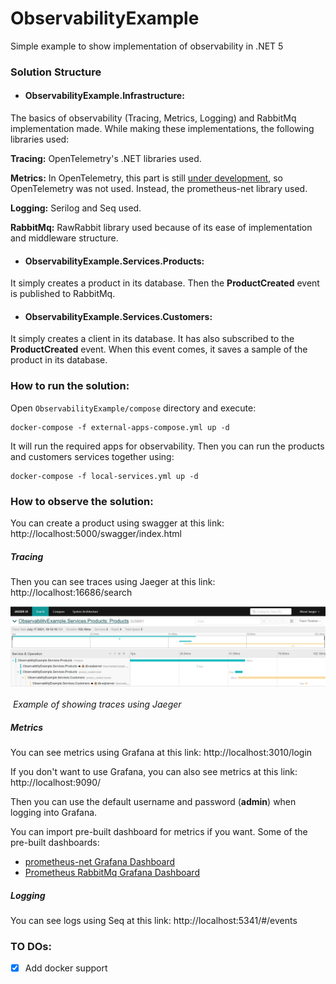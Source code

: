 # ObservabilityExample

Simple example to show implementation of observability in .NET 5

### Solution Structure

- #### ObservabilityExample.Infrastructure:

The basics of observability (Tracing, Metrics, Logging) and RabbitMq implementation made. While making these implementations, the following libraries used:

**Tracing:**  OpenTelemetry's .NET libraries used.

**Metrics:** In OpenTelemetry, this part is still [under development](https://github.com/open-telemetry/opentelemetry-dotnet/issues/1501), so OpenTelemetry was not used. Instead, the prometheus-net library used.

**Logging:** Serilog and Seq used.

**RabbitMq:** RawRabbit library used because of its ease of implementation and middleware structure.

- #### ObservabilityExample.Services.Products:

It simply creates a product in its database. Then the **ProductCreated** event is published to RabbitMq.

- #### ObservabilityExample.Services.Customers:

It simply creates a client in its database. It has also subscribed to the **ProductCreated** event. When this event comes, it saves a sample of the product in its database.

### How to run the solution:

Open `ObservabilityExample/compose` directory and execute:

```
docker-compose -f external-apps-compose.yml up -d
```

It will run the required apps for observability. Then you can run the products and customers services together using:

```
docker-compose -f local-services.yml up -d
```

### How to observe the solution:

You can create a product using swagger at this link: http://localhost:5000/swagger/index.html 

##### Tracing

Then you can see traces using Jaeger at this link: http://localhost:16686/search

![tracing-1](assets/tracing-1.png)

​                                                                                     *Example of showing traces using Jaeger*

##### Metrics

You can see metrics using Grafana at this link: http://localhost:3010/login 

If you don't want to use Grafana, you can also see metrics at this link: http://localhost:9090/

Then you can use the default username and password (**admin**) when logging into Grafana.

You can import pre-built dashboard for metrics if you want. Some of the pre-built dashboards:

- [prometheus-net Grafana Dashboard](https://grafana.com/grafana/dashboards/10427)
- [Prometheus RabbitMq Grafana Dashboard](https://grafana.com/grafana/dashboards/10991)

##### Logging

You can see logs using Seq at this link: http://localhost:5341/#/events



### TO DOs:

- [x] Add docker support